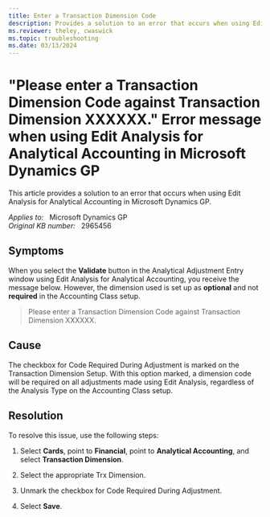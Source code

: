 ```yaml
---
title: Enter a Transaction Dimension Code
description: Provides a solution to an error that occurs when using Edit Analysis for Analytical Accounting in Microsoft Dynamics GP.
ms.reviewer: theley, cwaswick
ms.topic: troubleshooting
ms.date: 03/13/2024
---
```

# "Please enter a Transaction Dimension Code against Transaction Dimension XXXXXX." Error message when using Edit Analysis for Analytical Accounting in Microsoft Dynamics GP

This article provides a solution to an error that occurs when using Edit Analysis for Analytical Accounting in Microsoft Dynamics GP.

_Applies to:_ &nbsp; Microsoft Dynamics GP  
_Original KB number:_ &nbsp; 2965456

## Symptoms

When you select the **Validate** button in the Analytical Adjustment Entry window using Edit Analysis for Analytical Accounting, you receive the message below. However, the dimension used is set up as **optional** and not **required** in the Accounting Class setup.

> Please enter a Transaction Dimension Code against Transaction Dimension XXXXXX.

## Cause

The checkbox for Code Required During Adjustment is marked on the Transaction Dimension Setup. With this option marked, a dimension code will be required on all adjustments made using Edit Analysis, regardless of the Analysis Type on the Accounting Class setup.

## Resolution

To resolve this issue, use the following steps:

1. Select **Cards**, point to **Financial**, point to **Analytical Accounting**, and select **Transaction Dimension**.

2. Select the appropriate Trx Dimension.

3. Unmark the checkbox for Code Required During Adjustment.

4. Select **Save**.
